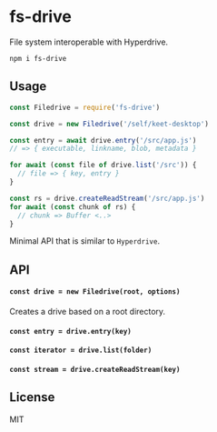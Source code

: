 # fs-drive

File system interoperable with Hyperdrive.

```
npm i fs-drive
```

## Usage
```javascript
const Filedrive = require('fs-drive')

const drive = new Filedrive('/self/keet-desktop')

const entry = await drive.entry('/src/app.js')
// => { executable, linkname, blob, metadata }

for await (const file of drive.list('/src')) {
  // file => { key, entry }
}

const rs = drive.createReadStream('/src/app.js')
for await (const chunk of rs) {
  // chunk => Buffer <..>
}
```

Minimal API that is similar to `Hyperdrive`.

## API

#### `const drive = new Filedrive(root, options)`

Creates a drive based on a root directory.

#### `const entry = drive.entry(key)`

#### `const iterator = drive.list(folder)`

#### `const stream = drive.createReadStream(key)`

## License
MIT
